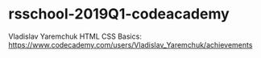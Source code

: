 # rsschool-2019Q1-codeacademy
Vladislav Yaremchuk
HTML CSS Basics: https://www.codecademy.com/users/Vladislav_Yaremchuk/achievements